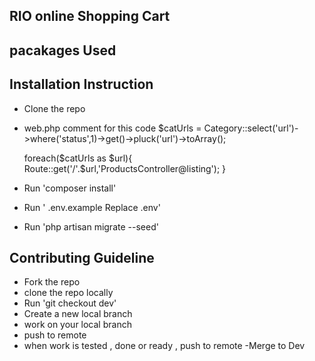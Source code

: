 

## RIO online Shopping Cart


## pacakages  Used

## Installation Instruction

- Clone the repo
- web.php  comment for this code
  $catUrls = Category::select('url')->where('status',1)->get()->pluck('url')->toArray();

  foreach($catUrls as $url){
    Route::get('/'.$url,'ProductsController@listing');
  }
  
- Run 'composer install'
- Run  ' .env.example Replace .env'
- Run 'php artisan migrate --seed'



## Contributing Guideline

- Fork the repo
- clone the repo locally
- Run 'git checkout dev'
- Create a new local branch
- work on your local branch
- push to remote
- when work is tested , done or ready , push to remote
-Merge to Dev


